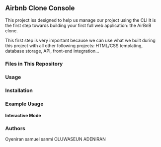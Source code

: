 ## Airbnb Clone Console
This project iss designed to help us manage our project using the CLI
It is the first step towards building your first full web application: the AirBnB clone. 

This first step is very important because we can use what we built during this project with all other following projects: HTML/CSS templating, database storage, API, front-end integration…


### Files in This Repository

### Usage

### Installation

### Example Usage

#### Interactive Mode

### Authors
Oyeniran samuel sanmi
OLUWASEUN ADENIRAN
